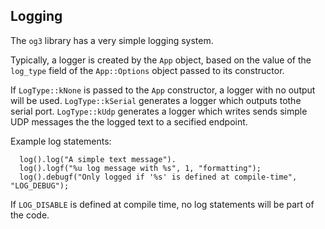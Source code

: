 ## Logging

The `og3` library has a very simple logging system.

Typically, a logger is created by the `App` object, based on the value of the `log_type` field of the `App::Options` object passed to its constructor.

If `LogType::kNone` is passed to the `App` constructor, a logger with no output will be used. `LogType::kSerial` generates a logger which outputs tothe serial port.  `LogType::kUdp` generates a logger which writes sends simple UDP messages the the logged text to a secified endpoint.


Example log statements:
```
  log().log("A simple text message").
  log().logf("%u log message with %s", 1, "formatting");
  log().debugf("Only logged if '%s' is defined at compile-time", "LOG_DEBUG");
```

If `LOG_DISABLE` is defined at compile time, no log statements will be part of the code.
